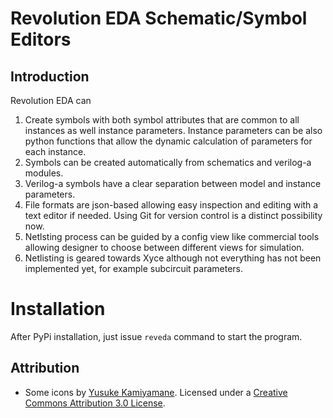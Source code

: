 # Revolution EDA Schematic/Symbol Editors
## Introduction

 Revolution EDA can
1. Create symbols with both symbol attributes that are common to all instances as well instance parameters. Instance parameters can be also python functions that allow the dynamic calculation of parameters for each instance.
2. Symbols can be created automatically from schematics and verilog-a modules. 
3. Verilog-a symbols have a clear separation between model and instance parameters.
4. File formats are json-based allowing easy inspection and editing with a text editor if needed. Using Git for version control is a distinct possibility now.
5. Netlsting process can be guided by a config view like commercial tools allowing designer to choose between different views for simulation.
6. Netlisting is geared towards Xyce although not everything has not been implemented yet, for example subcircuit parameters.

# Installation

After PyPi installation, just issue `reveda` command to start the program.

## Attribution

- Some icons by [Yusuke Kamiyamane](http://p.yusukekamiyamane.com/). Licensed under a [Creative Commons Attribution 3.0 License](http://creativecommons.org/licenses/by/3.0/).
